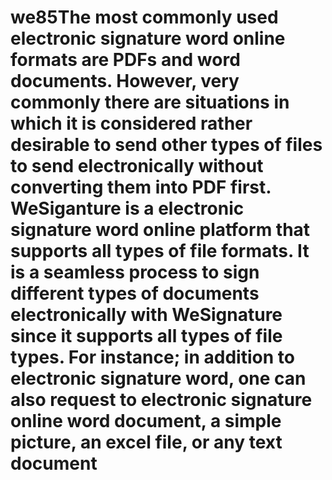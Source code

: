 # we85The most commonly used electronic signature word online formats are PDFs and word documents. However, very commonly there are situations in which it is considered rather desirable to send other types of files to send electronically without converting them into PDF first. WeSiganture is a electronic signature word online platform that supports all types of file formats. It is a seamless process to sign different types of documents electronically with WeSignature since it supports all types of file types. For instance; in addition to electronic signature word, one can also request to electronic signature online word document, a simple picture, an excel file, or any text document
